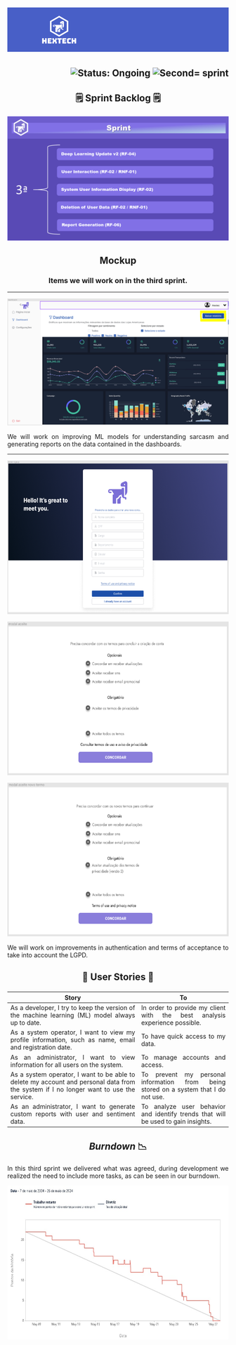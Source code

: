 <h1 align="center">
    <img src="https://github.com/GroupHextech/HEXTECH-API6sem/blob/main/docs/images/hextechBanner.png" alt="Logo Hextech">
</h1>

<h2 align="right">
        <img src="https://img.shields.io/badge/status-working-blue?style=for-the-badge&logo=appveyor" alt="Status: Ongoing">   
        <img src="https://img.shields.io/badge/sprint-3-blue?style=for-the-badge&logo=appveyor" alt="Second= sprint">
</h2>

## <p align="center"> 🗒️ Sprint Backlog 🗒️

<p align="center">
  <img src="https://github.com/GroupHextech/HEXTECH-API6sem/blob/main/docs/images/Sprint3.PNG" width="600">
</p>

## <p align="center"> Mockup

### <p align="center"> Items we will work on in the third sprint.</p>

---

<p align="center">
        <img src="https://github.com/GroupHextech/HEXTECH-API6sem/blob/main/docs/images/relatorios.PNG" width="600">
</p>

<p align="justify"> We will work on improving ML models for understanding sarcasm and generating reports on the data contained in the dashboards.</p>

---

<p align="center">
        <img src="https://github.com/GroupHextech/HEXTECH-API6sem/blob/main/docs/images/telaCadastro.PNG" height="350">
</p>
<p align="center">
        <img src="https://github.com/GroupHextech/HEXTECH-API6sem/blob/main/docs/images/termoAceite.PNG" height="350">
</p>

<p align="center">
        <img src="https://github.com/GroupHextech/HEXTECH-API6sem/blob/main/docs/images/novosTermos.PNG" height="350">
</p>

<p align="justify"> We will work on improvements in authentication and terms of acceptance to take into account the LGPD.</p>

## <p align="center"> 👦 User Stories 👧
<table align="justify">
  <thead>
    <tr>
      <th>Story</th>
      <th>To</th>
    </tr>
  </thead>
  <tbody>
    <tr>
      <td align="justify">As a developer, I try to keep the version of the machine learning (ML) model always up to date.</td>
      <td align="justify">In order to provide my client with the best analysis experience possible.</td>
    </tr>
    <tr>
      <td align="justify">As a system operator, I want to view my profile information, such as name, email and registration date.</td>
      <td align="justify">To have quick access to my data.</td>
    </tr>
    <tr>
      <td align="justify">As an administrator, I want to view information for all users on the system.</td>
      <td align="justify">To manage accounts and access.</td>
    </tr>
    <tr>
      <td align="justify">As a system operator, I want to be able to delete my account and personal data from the system if I no longer want to use the service.</td>
      <td align="justify">To prevent my personal information from being stored on a system that I do not use.</td>
    </tr>
    <tr>
      <td align="justify">As an administrator, I want to generate custom reports with user and sentiment data.</td>
      <td align="justify">To analyze user behavior and identify trends that will be used to gain insights.</td>
    </tr>
  </tbody>
</table>

## <p align="center"> *Burndown* 📉

<p align="justify">In this third sprint we delivered what was agreed, during development we realized the need to include more tasks, as can be seen in our burndown.</p>

<p align="center">
        <img src="https://github.com/GroupHextech/HEXTECH-API6sem/blob/main/docs/images/brundownSprint3.png" height="350">
</p>
